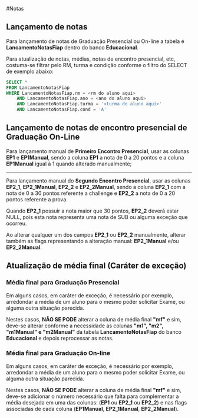#Notas

## Lançamento de notas

Para lançamento de notas de Graduação Presencial ou On-line a tabela é **LancamentoNotasFiap**
dentro do banco **Educacional**.

Para atualização de notas, médias, notas de encontro presencial, etc, costuma-se filtrar
pelo RM, turma e condição conforme o filtro do SELECT de exemplo abaixo:

```sql
SELECT * 
FROM LancamentoNotasFiap
WHERE LancamentoNotasFiap.rm = <rm do aluno aqui>
    AND LancamentoNotasFiap.ano = <ano do aluno aqui>
    AND LancamentoNotasFiap.turma = '<turma do aluno aqui>'
    AND LancamentoNotasFiap.cond = 'A'
```


## Lançamento de notas de encontro presencial de Graduação On-Line

Para lançamento manual de **Primeiro Encontro Presencial**, usar as colunas **EP1** e **EP1Manual**, 
sendo a coluna **EP1** a nota de 0 a 20 pontos e a coluna **EP1Manual** igual à 1 quando alterado manualmente;

-------

Para lançamento manual do **Segundo Encontro Presencial**, usar as colunas **EP2_1**, **EP2_1Manual**, **EP2_2** e **EP2_2Manual**,
sendo a coluna **EP2_1** com a nota de 0 a 30 pontos referente a challenge e **EP2_2** a nota de 0 a 20 pontos referente a prova. 

Quando **EP2_1** possuir a nota maior que 30 pontos, **EP2_2** deverá estar NULL, pois esta nota representa uma nota de SUB ou alguma exceção que ocorreu. 

Ao alterar qualquer um dos campos **EP2_1** ou **EP2_2** manualmente, alterar também as flags representando a alteração manual: **EP2_1Manual** 
e/ou **EP2_2Manual**.


## Atualização de média final (Caráter de exceção)

### Média final para Graduação Presencial

Em alguns casos, em caráter de exceção, é necessário por exemplo, arredondar a média de um aluno para o mesmo poder solicitar Exame, ou alguma outra situação parecida.

Nestes casos, **NÃO SE PODE** alterar a coluna de média final **"mf"** e sim, deve-se alterar conforme a necessidade as colunas **"m1", "m2", "m1Manual" e "m2Manual"** 
da tabela **LancamentoNotasFiap** do banco **Educacional** e depois reprocessar as notas.


### Média final para Graduação On-line

Em alguns casos, em caráter de exceção, é necessário por exemplo, arredondar a média de um aluno para o mesmo poder solicitar Exame, ou alguma outra situação parecida.

Nestes casos, **NÃO SE PODE** alterar a coluna de média final **"mf"** e sim, deve-se adicionar o número necessário que falta para complementar a média desejada em uma das colunas:
(**EP1** ou **EP2_1** ou **EP2_2**) e nas flags associadas de cada coluna (**EP1Manual**, **EP2_1Manual**, **EP2_2Manual**).


